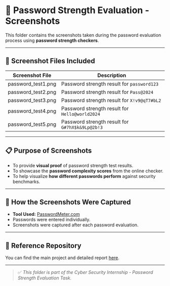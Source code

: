 # 📸 Password Strength Evaluation - Screenshots

This folder contains the screenshots taken during the password evaluation process using **password strength checkers**.

---

## 📂 Screenshot Files Included

| Screenshot File               | Description                          |
|--------------------------------|--------------------------------------|
| password_test1.png             | Password strength result for `password123` |
| password_test2.png             | Password strength result for `Pass@2024`  |
| password_test3.png             | Password strength result for `X!v9@qT7#bL2` |
| password_test4.png             | Password strength result for `Hello@world2024` |
| password_test5.png             | Password strength result for `G#7hX$k&9Lp@2b!3` |

---

## 📋 Purpose of Screenshots
- To provide **visual proof** of password strength test results.
- To showcase the **password complexity scores** from the online checker.
- To help visualize **how different passwords perform** against security benchmarks.

---

## 🔧 How the Screenshots Were Captured
- **Tool Used:** [PasswordMeter.com](http://www.passwordmeter.com/)
- Passwords were entered individually.
- Screenshots were captured after each password evaluation.

---

## 🔗 Reference Repository
You can find the main project and detailed report [here](https://github.com/amittrap/INTERNSHIP-ASSIGNMENT-/tree/main/README.md).

---

> ✅ _This folder is part of the Cyber Security Internship - Password Strength Evaluation Task._

